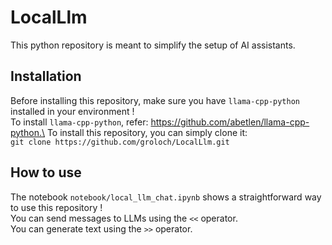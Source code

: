 # LocalLlm #

This python repository is meant to simplify the setup of AI assistants.

## Installation ## 

Before installing this repository, make sure you have `llama-cpp-python` installed in your environment !\
To install `llama-cpp-python`, refer: https://github.com/abetlen/llama-cpp-python.\
To install this repository, you can simply clone it:\
`git clone https://github.com/groloch/LocalLlm.git`

## How to use ##

The notebook `notebook/local_llm_chat.ipynb` shows a straightforward way to use this repository !\
You can send messages to LLMs using the `<<` operator.\
You can generate text using the `>>` operator.
